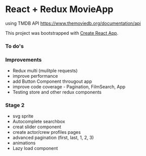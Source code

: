 # React + Redux MovieApp

using TMDB API
<https://www.themoviedb.org/documentation/api>

This project was bootstrapped with [Create React App](https://github.com/facebookincubator/create-react-app).

### To do's

### Improvements

* Redux multi (mulitple requests)
* improve performance
* add Button Component througout app
* improve code coverage - Pagination, FilmSearch, App
* Testing store and other redux components


### Stage 2

* svg sprite
* Autocomplete searchbox
* creat slider component
* create actor/crew profiles pages
* advanced pagination (first, last, 1, 2, 3)
* animations
* Lazy load component